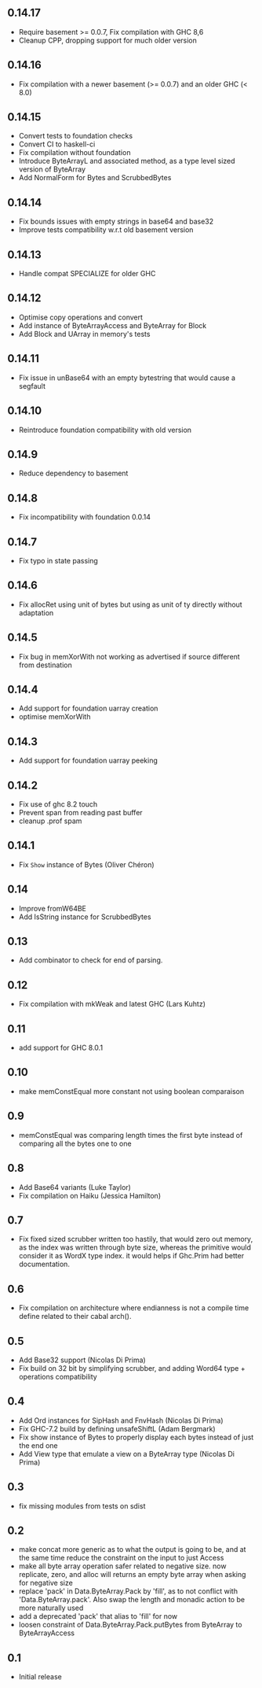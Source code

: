 ## 0.14.17

* Require basement >= 0.0.7, Fix compilation with GHC 8,6
* Cleanup CPP, dropping support for much older version

## 0.14.16

* Fix compilation with a newer basement (>= 0.0.7) and an older GHC (< 8.0)

## 0.14.15

* Convert tests to foundation checks
* Convert CI to haskell-ci
* Fix compilation without foundation
* Introduce ByteArrayL and associated method, as a type level sized version of ByteArray
* Add NormalForm for Bytes and ScrubbedBytes

## 0.14.14

* Fix bounds issues with empty strings in base64 and base32
* Improve tests compatibility w.r.t old basement version

## 0.14.13

* Handle compat SPECIALIZE for older GHC

## 0.14.12

* Optimise copy operations and convert
* Add instance of ByteArrayAccess and ByteArray for Block
* Add Block and UArray in memory's tests

## 0.14.11

* Fix issue in unBase64 with an empty bytestring that would cause a segfault

## 0.14.10

* Reintroduce foundation compatibility with old version

## 0.14.9

* Reduce dependency to basement

## 0.14.8

* Fix incompatibility with foundation 0.0.14

## 0.14.7

* Fix typo in state passing

## 0.14.6

* Fix allocRet using unit of bytes but using as unit of ty directly without adaptation

## 0.14.5

* Fix bug in memXorWith not working as advertised if source different from destination

## 0.14.4

* Add support for foundation uarray creation
* optimise memXorWith

## 0.14.3

* Add support for foundation uarray peeking

## 0.14.2

* Fix use of ghc 8.2 touch
* Prevent span from reading past buffer
* cleanup .prof spam

## 0.14.1

* Fix `Show` instance of Bytes (Oliver Chéron)

## 0.14

* Improve fromW64BE
* Add IsString instance for ScrubbedBytes

## 0.13

* Add combinator to check for end of parsing.

## 0.12

* Fix compilation with mkWeak and latest GHC (Lars Kuhtz)

## 0.11

* add support for GHC 8.0.1

## 0.10

* make memConstEqual more constant not using boolean comparaison

## 0.9

* memConstEqual was comparing length times the first byte instead of comparing all the bytes one to one

## 0.8

* Add Base64 variants (Luke Taylor)
* Fix compilation on Haiku (Jessica Hamilton)

## 0.7

* Fix fixed sized scrubber written too hastily, that would zero out memory, as the index
  was written through byte size, whereas the primitive would consider it as WordX type index.
  it would helps if Ghc.Prim had better documentation.

## 0.6

* Fix compilation on architecture where endianness is not a compile time define related
  to their cabal arch().

## 0.5

* Add Base32 support (Nicolas Di Prima)
* Fix build on 32 bit by simplifying scrubber, and adding Word64 type + operations compatibility

## 0.4

* Add Ord instances for SipHash and FnvHash (Nicolas Di Prima)
* Fix GHC-7.2 build by defining unsafeShiftL (Adam Bergmark)
* Fix show instance of Bytes to properly display each bytes instead of just the end one
* Add View type that emulate a view on a ByteArray type (Nicolas Di Prima)

## 0.3

* fix missing modules from tests on sdist

## 0.2

* make concat more generic as to what the output is going to be, and at the same
  time reduce the constraint on the input to just Access
* make all byte array operation safer related to negative size. now replicate, zero, and alloc will returns
  an empty byte array when asking for negative size
* replace 'pack' in Data.ByteArray.Pack by 'fill', as to not conflict with 'Data.ByteArray.pack'.
  Also swap the length and monadic action to be more naturally used
* add a deprecated 'pack' that alias to 'fill' for now
* loosen constraint of Data.ByteArray.Pack.putBytes from ByteArray to ByteArrayAccess

## 0.1

* Initial release
